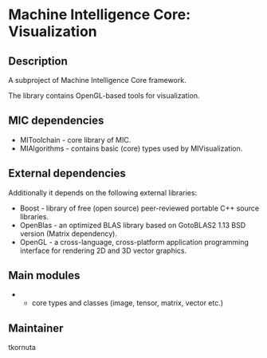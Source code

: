 Machine Intelligence Core: Visualization
=========================================

Description
-----------

A subproject of Machine Intelligence Core framework.

The library contains OpenGL-based tools for visualization.

MIC dependencies
------------
   * MIToolchain - core library of MIC.
   * MIAlgorithms - contains basic (core) types used by MIVisualization.

External dependencies
------------
Additionally it depends on the following external libraries:
   * Boost - library of free (open source) peer-reviewed portable C++ source libraries.
   * OpenBlas - an optimized BLAS library based on GotoBLAS2 1.13 BSD version (Matrix<T> dependency).
   * OpenGL - a cross-language, cross-platform application programming interface for rendering 2D and 3D vector graphics.

Main modules
------------
   *  - core types and classes (image, tensor, matrix, vector etc.)


Maintainer
----------

tkornuta